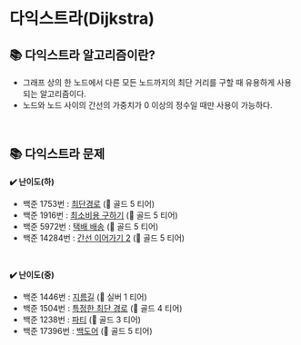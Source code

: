 # 다익스트라(Dijkstra)

## 📚 다익스트라 알고리즘이란?
* 그래프 상의 한 노드에서 다른 모든 노드까지의 최단 거리를 구할 때 유용하게 사용되는 알고리즘이다.
* 노드와 노드 사이의 간선의 가중치가 0 이상의 정수일 때만 사용이 가능하다.
</br>

## 📚 다익스트라 문제
**✔️ 난이도(하)**
* 백준 1753번 : [최단경로](https://www.acmicpc.net/problem/1753) (🥇 골드 5 티어)
* 백준 1916번 : [최소비용 구하기](https://www.acmicpc.net/problem/1916) (🥇 골드 5 티어)
* 백준 5972번 : [택배 배송](https://www.acmicpc.net/problem/5972) (🥇 골드 5 티어)
* 백준 14284번 : [간선 이어가기 2](https://www.acmicpc.net/problem/14284) (🥇 골드 5 티어)
</br>

**✔️ 난이도(중)**
* 백준 1446번 : [지름길](https://www.acmicpc.net/problem/1446) (🥈 실버 1 티어)
* 백준 1504번 : [특정한 최단 경로](https://www.acmicpc.net/problem/1504) (🥇 골드 4 티어)
* 백준 1238번 : [파티](https://www.acmicpc.net/problem/1238) (🥇 골드 3 티어)
* 백준 17396번 : [백도어](https://www.acmicpc.net/problem/17396) (🥇 골드 5 티어)
</br>
